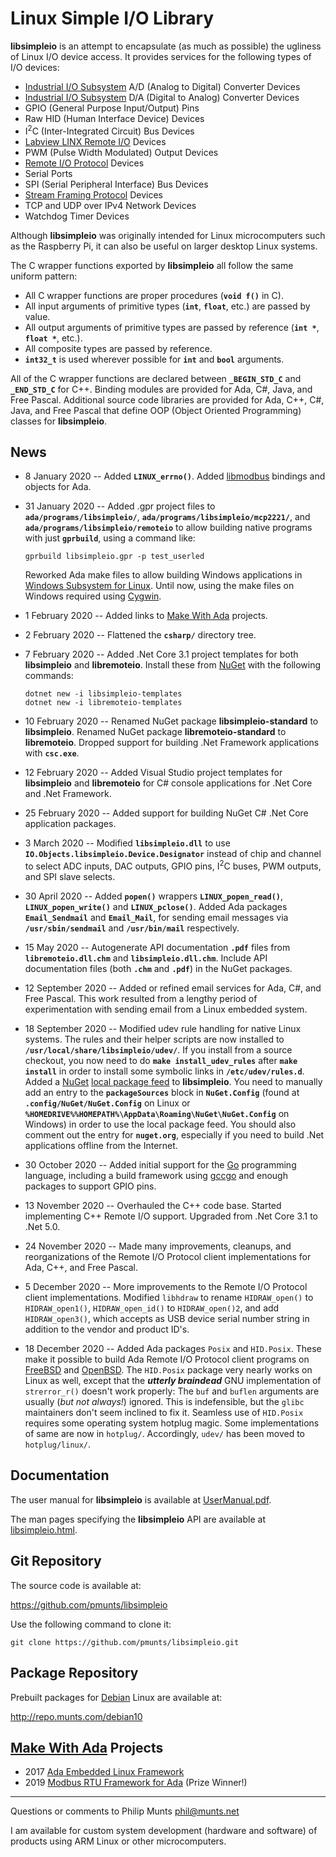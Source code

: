 Linux Simple I/O Library
========================

**libsimpleio** is an attempt to encapsulate (as much as possible) the
ugliness of Linux I/O device access. It provides services for the
following types of I/O devices:

-   [Industrial I/O
    Subsystem](https://wiki.analog.com/software/linux/docs/iio/iio) A/D
    (Analog to Digital) Converter Devices
-   [Industrial I/O
    Subsystem](https://wiki.analog.com/software/linux/docs/iio/iio) D/A
    (Digital to Analog) Converter Devices
-   GPIO (General Purpose Input/Output) Pins
-   Raw HID (Human Interface Device) Devices
-   I<sup>2</sup>C (Inter-Integrated Circuit) Bus Devices
-   [Labview LINX Remote
    I/O](https://www.labviewmakerhub.com/doku.php?id=learn:libraries:linx:spec:start)
    Devices
-   PWM (Pulse Width Modulated) Output Devices
-   [Remote I/O
    Protocol](http://git.munts.com/libsimpleio/doc/RemoteIOProtocol.pdf)
    Devices
-   Serial Ports
-   SPI (Serial Peripheral Interface) Bus Devices
-   [Stream Framing
    Protocol](http://git.munts.com/libsimpleio/doc/StreamFramingProtocol.pdf)
    Devices
-   TCP and UDP over IPv4 Network Devices
-   Watchdog Timer Devices

Although **libsimpleio** was originally intended for Linux
microcomputers such as the Raspberry Pi, it can also be useful on larger
desktop Linux systems.

The C wrapper functions exported by **libsimpleio** all follow the same
uniform pattern:

-   All C wrapper functions are proper procedures (**`void f()`** in C).
-   All input arguments of primitive types (**`int`**, **`float`**,
    etc.) are passed by value.
-   All output arguments of primitive types are passed by reference
    (**`int *`**, **`float *`**, etc.).
-   All composite types are passed by reference.
-   **`int32_t`** is used wherever possible for **`int`** and **`bool`**
    arguments.

All of the C wrapper functions are declared between **`_BEGIN_STD_C`**
and **`_END_STD_C`** for C++. Binding modules are provided for Ada, C\#,
Java, and Free Pascal. Additional source code libraries are provided for
Ada, C++, C\#, Java, and Free Pascal that define OOP (Object Oriented
Programming) classes for **libsimpleio**.

News
----

-   8 January 2020 -- Added **`LINUX_errno()`**. Added
    [libmodbus](https://libmodbus.org) bindings and objects for Ada.
-   31 January 2020 -- Added .gpr project files to
    **`ada/programs/libsimpleio/`**,
    **`ada/programs/libsimpleio/mcp2221/`**, and
    **`ada/programs/libsimpleio/remoteio`** to allow building native
    programs with just **`gprbuild`**, using a command like:

        gprbuild libsimpleio.gpr -p test_userled

    Reworked Ada make files to allow building Windows applications in
    [Windows Subsystem for
    Linux](https://docs.microsoft.com/en-us/windows/wsl/faq). Until now,
    using the make files on Windows required using
    [Cygwin](https://www.cygwin.com).

-   1 February 2020 -- Added links to [Make With
    Ada](https://www.makewithada.org) projects.
-   2 February 2020 -- Flattened the **`csharp/`** directory tree.
-   7 February 2020 -- Added .Net Core 3.1 project templates for both
    **libsimpleio** and **libremoteio**. Install these from
    [NuGet](https://www.nuget.org) with the following commands:

        dotnet new -i libsimpleio-templates
        dotnet new -i libremoteio-templates

-   10 February 2020 -- Renamed NuGet package **libsimpleio-standard**
    to **libsimpleio**. Renamed NuGet package **libremoteio-standard**
    to **libremoteio**. Dropped support for building .Net Framework
    applications with **`csc.exe`**.
-   12 February 2020 -- Added Visual Studio project templates for
    **libsimpleio** and **libremoteio** for C\# console applications for
    .Net Core and .Net Framework.
-   25 February 2020 -- Added support for building NuGet C\# .Net Core
    application packages.
-   3 March 2020 -- Modified **`libsimpleio.dll`** to use
    **`IO.Objects.libsimpleio.Device.Designator`** instead of chip and
    channel to select ADC inputs, DAC outputs, GPIO pins, I<sup>2</sup>C
    buses, PWM outputs, and SPI slave selects.
-   30 April 2020 -- Added **`popen()`** wrappers
    **`LINUX_popen_read()`**, **`LINUX_popen_write()`** and
    **`LINUX_pclose()`**. Added Ada packages **`Email_Sendmail`** and
    **`Email_Mail`**, for sending email messages via
    **`/usr/sbin/sendmail`** and **`/usr/bin/mail`** respectively.
-   15 May 2020 -- Autogenerate API documentation **`.pdf`** files from
    **`libremoteio.dll.chm`** and **`libsimpleio.dll.chm`**. Include API
    documentation files (both **`.chm`** and **`.pdf`**) in the NuGet
    packages.
-   12 September 2020 -- Added or refined email services for Ada, C\#,
    and Free Pascal. This work resulted from a lengthy period of
    experimentation with sending email from a Linux embedded system.
-   18 September 2020 -- Modified udev rule handling for native Linux
    systems. The rules and their helper scripts are now installed to
    **`/usr/local/share/libsimpleio/udev/`**. If you install from a
    source checkout, you now need to do **`make install_udev_rules`**
    after **`make install`** in order to install some symbolic links in
    **`/etc/udev/rules.d`**.  
    Added a [NuGet](https://www.nuget.org) [local package
    feed](https://docs.microsoft.com/en-us/nuget/hosting-packages/local-feeds)
    to **libsimpleio**. You need to manually add an entry to the
    **`packageSources`** block in **`NuGet.Config`** (found at
    **`.config/NuGet/NuGet.Config`** on Linux or
    **`%HOMEDRIVE%%HOMEPATH%\AppData\Roaming\NuGet\NuGet.Config`** on
    Windows) in order to use the local package feed. You should also
    comment out the entry for **`nuget.org`**, especially if you need to
    build .Net applications offline from the Internet.
-   30 October 2020 -- Added initial support for the
    [Go](https://golang.org) programming language, including a build
    framework using [gccgo](https://golang.org/doc/install/gccgo) and
    enough packages to support GPIO pins.
-   13 November 2020 -- Overhauled the C++ code base. Started
    implementing C++ Remote I/O support. Upgraded from .Net Core 3.1 to
    .Net 5.0.
-   24 November 2020 -- Made many improvements, cleanups, and
    reorganizations of the Remote I/O Protocol client implementations
    for Ada, C++, and Free Pascal.
-   5 December 2020 -- More improvements to the Remote I/O Protocol
    client implementations. Modified `libhdraw` to rename
    `HIDRAW_open()` to `HIDRAW_open1()`, `HIDRAW_open_id()` to
    `HIDRAW_open()2`, and add `HIDRAW_open3()`, which accepts as USB
    device serial number string in addition to the vendor and product
    ID's.
-   18 December 2020 -- Added Ada packages `Posix` and `HID.Posix`.
    These make it possible to build Ada Remote I/O Protocol client
    programs on [FreeBSD](https://www.freebsd.org) and
    [OpenBSD](https://www.openbsd.org). The `HID.Posix` package very
    nearly works on Linux as well, except that the ***utterly
    braindead*** GNU implementation of `strerror_r()` doesn't work
    properly: The `buf` and `buflen` arguments are usually (*but not
    always!*) ignored. This is indefensible, but the `glibc` maintainers
    don't seem inclined to fix it. Seamless use of `HID.Posix` requires
    some operating system hotplug magic. Some implementations of same
    are now in `hotplug/`. Accordingly, `udev/` has been moved to
    `hotplug/linux/`.

Documentation
-------------

The user manual for **libsimpleio** is available at
[UserManual.pdf](http://git.munts.com/libsimpleio/doc/UserManual.pdf).

The man pages specifying the **libsimpleio** API are available at
[libsimpleio.html](http://git.munts.com/libsimpleio/doc/libsimpleio.html).

Git Repository
--------------

The source code is available at:

<https://github.com/pmunts/libsimpleio>

Use the following command to clone it:

    git clone https://github.com/pmunts/libsimpleio.git

Package Repository
------------------

Prebuilt packages for [Debian](http://www.debian.org) Linux are
available at:

<http://repo.munts.com/debian10>

[Make With Ada](https://www.makewithada.org/) Projects
------------------------------------------------------

-   2017 [Ada Embedded Linux
    Framework](https://www.makewithada.org/entry/ada_linux_sensor_framework)
-   2019 [Modbus RTU Framework for
    Ada](https://www.hackster.io/philip-munts/modbus-rtu-framework-for-ada-f33cc6)
    (Prize Winner!)

------------------------------------------------------------------------

Questions or comments to Philip Munts <phil@munts.net>

I am available for custom system development (hardware and software) of
products using ARM Linux or other microcomputers.
